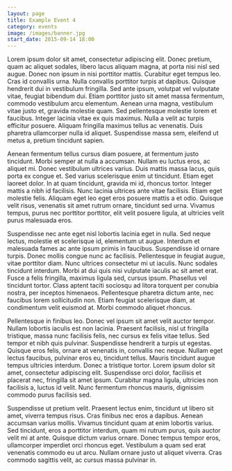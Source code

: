 ```yaml
---
layout: page
title: Example Event 4
category: events
image: /images/banner.jpg
start_date: 2015-09-14 18:00
---
```

Lorem ipsum dolor sit amet, consectetur adipiscing elit. Donec pretium, quam ac aliquet sodales, libero lacus aliquam magna, at porta nisi nisl sed augue. Donec non ipsum in nisi porttitor mattis. Curabitur eget tempus leo. Cras id convallis urna. Nulla convallis porttitor turpis at dapibus. Quisque hendrerit dui in vestibulum fringilla. Sed ante ipsum, volutpat vel vulputate vitae, feugiat bibendum dui. Etiam porttitor justo sit amet massa fermentum, commodo vestibulum arcu elementum. Aenean urna magna, vestibulum vitae justo et, gravida molestie quam. Sed pellentesque molestie lorem et faucibus. Integer lacinia vitae ex quis maximus. Nulla a velit ac turpis efficitur posuere. Aliquam fringilla maximus tellus ac venenatis. Duis pharetra ullamcorper nulla id aliquet. Suspendisse massa sem, eleifend ut metus a, pretium tincidunt sapien.

Aenean fermentum tellus cursus diam posuere, at fermentum justo tincidunt. Morbi semper at nulla a accumsan. Nullam eu luctus eros, ac aliquet mi. Donec vestibulum ultrices varius. Duis mattis massa lacus, quis porta ex congue et. Sed varius scelerisque enim ut tincidunt. Etiam eget laoreet dolor. In at quam tincidunt, gravida mi id, rhoncus tortor. Integer mattis a nibh id facilisis. Nunc lacinia ultrices ante vitae facilisis. Etiam eget molestie felis. Aliquam eget leo eget eros posuere mattis a et odio. Quisque velit risus, venenatis sit amet rutrum ornare, tincidunt sed urna. Vivamus tempus, purus nec porttitor porttitor, elit velit posuere ligula, at ultricies velit purus malesuada eros.

Suspendisse nec ante eget nisl lobortis lacinia eget in nulla. Sed neque lectus, molestie et scelerisque id, elementum ut augue. Interdum et malesuada fames ac ante ipsum primis in faucibus. Suspendisse id ornare turpis. Donec mollis congue nunc ac facilisis. Pellentesque in feugiat augue, vitae porttitor diam. Nunc ultrices consectetur mi ut iaculis. Nunc sodales tincidunt interdum. Morbi at dui quis nisi vulputate iaculis ac sit amet erat. Fusce a felis fringilla, maximus ligula sed, cursus ipsum. Phasellus vel tincidunt tortor. Class aptent taciti sociosqu ad litora torquent per conubia nostra, per inceptos himenaeos. Pellentesque pharetra dictum ante, nec faucibus lorem sollicitudin non. Etiam feugiat scelerisque diam, at condimentum velit euismod at. Morbi commodo aliquet rhoncus.

Pellentesque in finibus leo. Donec vel ipsum sit amet velit auctor tempor. Nullam lobortis iaculis est non lacinia. Praesent facilisis, nisl ut fringilla tristique, massa nunc facilisis felis, nec cursus ex felis vitae tellus. Sed tempor et nibh quis pulvinar. Suspendisse hendrerit a turpis ut egestas. Quisque eros felis, ornare at venenatis in, convallis nec neque. Nullam eget lectus faucibus, pulvinar eros eu, tincidunt tellus. Mauris tincidunt augue tempus ultricies interdum. Donec a tristique tortor. Lorem ipsum dolor sit amet, consectetur adipiscing elit. Suspendisse orci dolor, facilisis et placerat nec, fringilla sit amet ipsum. Curabitur magna ligula, ultricies non facilisis a, luctus id velit. Nunc fermentum rhoncus mauris, dignissim commodo purus facilisis sed.

Suspendisse ut pretium velit. Praesent lectus enim, tincidunt ut libero sit amet, viverra tempus risus. Cras finibus nec eros a dapibus. Aenean accumsan varius mollis. Vivamus tincidunt quam at enim lobortis varius. Sed tincidunt, eros a porttitor interdum, quam mi rutrum purus, quis auctor velit mi at ante. Quisque dictum varius ornare. Donec tempus tempor eros, ullamcorper imperdiet orci rhoncus eget. Vestibulum a quam sed erat venenatis commodo eu ut arcu. Nullam ornare justo ut aliquet viverra. Cras commodo sagittis velit, ac cursus massa pulvinar in.